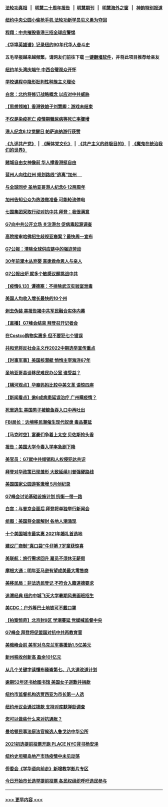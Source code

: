 #### [法轮功真相](https://github.com/gfw-breaker/truth/blob/master/README.md?t=0) &nbsp;&nbsp;|&nbsp;&nbsp; [明慧二十周年报告](https://github.com/gfw-breaker/mh-reports/blob/master/README.md?t=0) &nbsp;&nbsp;|&nbsp;&nbsp;[明慧期刊](https://github.com/gfw-breaker/mh-qikan) &nbsp;&nbsp;|&nbsp;&nbsp; [明慧海外之窗](https://github.com/gfw-breaker/mh-news/blob/master/README.md?t=0) &nbsp;&nbsp;|&nbsp;&nbsp; [神韵特别报道](https://github.com/gfw-breaker/mh-news/blob/master/shenyun.md?t=0)
#### [纽约中央公园小偷抢手机  法轮功新学员见义勇为夺回](../pages/nsc412/n13020534.md?t=06141451) 
#### [程翔：中共摧毁香港三招全球应警惕](../pages/nsc412/n13020580.md?t=06141451) 
#### [《华埠英雄谱》记录纽约90年代华人奋斗史](../pages/nsc412/n13020463.md?t=06141451) 
#### 五毛举报越来越频繁，请网友们前往下载 [一键翻墙软件](https://github.com/gfw-breaker/ssr-accounts)，并将此项目推荐给亲友
#### [纽约羊头湾庆端午 中西合璧观众开怀](../pages/nsc412/n13020444.md?t=06141451) 
#### [学校课程中隐形批判性种族主义理论](../pages/nsc412/n13020320.md?t=06141451) 
#### [白宫：北约将修订战略概念 以应对中共威胁](../pages/nsc412/n13020216.md?t=06141451) 
#### [【思想领袖】香港铁娘子刘慧卿：游戏未结束](../pages/nsc412/n12972863.md?t=06141451) 
#### [不仅是染疫死亡 疫情期糖尿病等死亡率骤增](../pages/nsc412/n13020182.md?t=06141451) 
#### [港人纪念6.12觉醒日 帕萨迪纳游行获赞](../pages/nsc412/n13020093.md?t=06141451) 
#### [《九评共产党》](https://github.com/begood0513/9ping.md/blob/master/README.md) &nbsp;|&nbsp; [《解体党文化》](../../../../jtdwh.md/blob/master/README.md)  &nbsp;|&nbsp; [《共产主义的终极目的》](../../../../gczydzjmd.md/blob/master/README.md) &nbsp;|&nbsp; [《魔鬼在统治我们的世界》](../../../../mgztzwmdsj.md/blob/master/README.md) 
#### [赌城自由女神像前 华人撑香港挺自由](../pages/nsc412/n13020060.md?t=06141451) 
#### [蓝州人向往红州 规划路线“逃离”加州 　](../pages/nsc412/n13020048.md?t=06141451) 
#### [与全球同步 圣地亚哥港人纪念6·12两周年](../pages/nsc412/n13020018.md?t=06141451) 
#### [加州告知公众为热浪做准备 可能轮流停电](../pages/nsc412/n13019961.md?t=06141451) 
#### [七国集团采取行动对抗中共 拜登：我很满意](../pages/nsc412/n13019732.md?t=06141451) 
#### [G7向中共公开立场 关注港台 促病毒起源调查](../pages/nsc412/n13019759.md?t=06141451) 
#### [高院接审哈佛招生歧视亚裔案？最快周一宣布](../pages/nsc412/n13019513.md?t=06141451) 
#### [G7公报：清除全球供应链中的强迫劳动](../pages/nsc412/n13019695.md?t=06141451) 
#### [30年前灌木丛弃婴 喜逢救命恩人与亲人](../pages/nsc412/n13019331.md?t=06141451) 
#### [G7公报出炉 就多个敏感议题挑战中共](../pages/nsc412/n13019389.md?t=06141451) 
#### [【疫情6.13】谭德塞：不排除武汉实验室泄毒](../pages/nsc412/n13019005.md?t=06141451) 
#### [美国人均收入增长最快的10个州](../pages/nsc412/n12978436.md?t=06141451) 
#### [剥去伪装 美报告揭中共军民融合实体内幕](../pages/nsc412/n13003729.md?t=06141451) 
#### [【直播】G7峰会结束 拜登召开记者会](../pages/nsc412/n13019256.md?t=06141451) 
#### [在Costco购物实惠多 但不要犯七个错误](../pages/nsc412/n13013970.md?t=06141451) 
#### [共和党将反社会主义作2022中期选举宣传重点](../pages/nsc412/n13018437.md?t=06141451) 
#### [【时事军事】美国核潜艇 悄悄主宰海洋67年](../pages/nsc412/n13018033.md?t=06141451) 
#### [圣地亚哥县设移民难民办公室 谁受益？](../pages/nsc412/n13018496.md?t=06141451) 
#### [【横河观点】华裔妈妈比较中美文革 语惊四座](../pages/nsc412/n13018350.md?t=06141451) 
#### [【新闻看点】逾6成病患延误治疗 广州瞒疫情？](../pages/nsc412/n13018328.md?t=06141451) 
#### [死里逃生 美国男子被鲸鱼吞入口中再吐出](../pages/nsc412/n13018371.md?t=06141451) 
#### [FBI局长：边境移民潮催生现代奴隶 毒品蔓延](../pages/nsc412/n13018316.md?t=06141451) 
#### [【马克时空】富豪们争着上太空 贝佐斯抢头香](../pages/nsc412/n13018434.md?t=06141451) 
#### [报告：美国大学今春入学率急剧下降](../pages/nsc412/n13018308.md?t=06141451) 
#### [美官员：G7就中共倾销和人权侵犯达共识](../pages/nsc412/n13018231.md?t=06141451) 
#### [拜登对华政策已现雏形 大致延续川普强硬路线](../pages/nsc412/n13018252.md?t=06141451) 
#### [美国国家公园游客激增 5月创纪录](../pages/nsc412/n13018078.md?t=06141451) 
#### [G7峰会讨论基础设施计划 抗衡一带一路](../pages/nsc412/n13017810.md?t=06141451) 
#### [白宫：与普京会面后 拜登将单独举行新闻会](../pages/nsc412/n13018084.md?t=06141451) 
#### [组图：美国将全面解封 各地人潮涌现](../pages/nsc412/n13017398.md?t=06141451) 
#### [十个美国城市最实惠 2021年婚礼首选地](../pages/nsc412/n13017865.md?t=06141451) 
#### [建议厂商制“真口袋”牛仔裤  7岁童获惊喜](../pages/nsc412/n13017358.md?t=06141451) 
#### [美联航：旅行需求回升 雇员不须休无薪假](../pages/nsc412/n13017676.md?t=06141451) 
#### [摩根大通：明年亚马逊有望成美最大零售商](../pages/nsc412/n13017668.md?t=06141451) 
#### [美移民局：非法选民登记 不符合入籍道德要求](../pages/nsc412/n13017057.md?t=06141451) 
#### [追溯经典 纽约中城飞天大学暑期风景画班招生](../pages/nsc412/n13016981.md?t=06141451) 
#### [美CDC：户外等巴士地铁可不戴口罩](../pages/nsc412/n13016975.md?t=06141451) 
#### [【拍案惊奇】北京封9区 学潮蔓延 党媒喊监督中央](../pages/nsc412/n13016906.md?t=06141451) 
#### [G7峰会 拜登将促盟国对抗中共再教育营](../pages/nsc412/n13017649.md?t=06141451) 
#### [美俄峰会前 美军对乌克兰军事援助1.5亿美元](../pages/nsc412/n13017229.md?t=06141451) 
#### [新州税收创新高 盈余101亿元](../pages/nsc412/n13016966.md?t=06141451) 
#### [从几个关键字读懂布碌崙第七、八大道改道计划](../pages/nsc412/n13017103.md?t=06141451) 
#### [逾期52年还书给图书馆 美国女子道歉并捐款](../pages/nsc412/n13017017.md?t=06141451) 
#### [纽约市监督机构选贾西亚为市长第一人选](../pages/nsc412/n13016969.md?t=06141451) 
#### [纽约州议会通过拨款 支持对库默弹劾调查](../pages/nsc412/n13016972.md?t=06141451) 
#### [您可以做些什么来对抗通胀？](../pages/nsc412/n13017078.md?t=06141451) 
#### [曼哈顿民事法庭法官候选人鲁戈访中华公所](../pages/nsc412/n13016978.md?t=06141451) 
#### [2021初选提前投票开跑  PLACE NYC背书杨安泽](../pages/nsc412/n13016988.md?t=06141451) 
#### [纽约史坦顿岛地产市场疫情中未见动荡](../pages/nsc412/n13017011.md?t=06141451) 
#### [侨委会《学华语向前走》新增教学影片专区](../pages/nsc412/n13017006.md?t=06141451) 
#### [今日开始市长选举提前投票 各民权组织呼吁选民参与](../pages/nsc412/n13017001.md?t=06141451) 

----
#### [ >>> 更早内容 <<< ](../indexes/nsc412-earlier.md)
